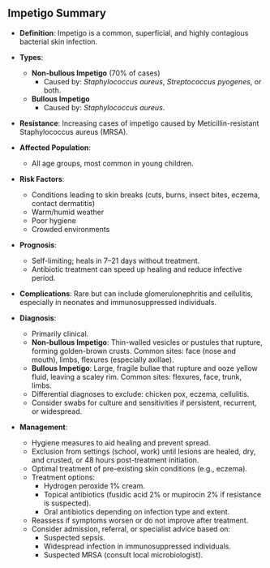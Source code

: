 ## Impetigo Summary

- **Definition**: Impetigo is a common, superficial, and highly contagious bacterial skin infection.

- **Types**:
  - **Non-bullous Impetigo** (70% of cases)
    - Caused by: *Staphylococcus aureus*, *Streptococcus pyogenes*, or both.
  - **Bullous Impetigo**
    - Caused by: *Staphylococcus aureus*.

- **Resistance**: Increasing cases of impetigo caused by Meticillin-resistant Staphylococcus aureus (MRSA).

- **Affected Population**: 
  - All age groups, most common in young children.

- **Risk Factors**:
  - Conditions leading to skin breaks (cuts, burns, insect bites, eczema, contact dermatitis)
  - Warm/humid weather
  - Poor hygiene
  - Crowded environments

- **Prognosis**:
  - Self-limiting; heals in 7–21 days without treatment.
  - Antibiotic treatment can speed up healing and reduce infective period.

- **Complications**: Rare but can include glomerulonephritis and cellulitis, especially in neonates and immunosuppressed individuals.

- **Diagnosis**:
  - Primarily clinical.
  - **Non-bullous Impetigo**: Thin-walled vesicles or pustules that rupture, forming golden-brown crusts. Common sites: face (nose and mouth), limbs, flexures (especially axillae).
  - **Bullous Impetigo**: Large, fragile bullae that rupture and ooze yellow fluid, leaving a scaley rim. Common sites: flexures, face, trunk, limbs.
  - Differential diagnoses to exclude: chicken pox, eczema, cellulitis.
  - Consider swabs for culture and sensitivities if persistent, recurrent, or widespread.

- **Management**:
  - Hygiene measures to aid healing and prevent spread.
  - Exclusion from settings (school, work) until lesions are healed, dry, and crusted, or 48 hours post-treatment initiation.
  - Optimal treatment of pre-existing skin conditions (e.g., eczema).
  - Treatment options:
    - Hydrogen peroxide 1% cream.
    - Topical antibiotics (fusidic acid 2% or mupirocin 2% if resistance is suspected).
    - Oral antibiotics depending on infection type and extent.
  - Reassess if symptoms worsen or do not improve after treatment.
  - Consider admission, referral, or specialist advice based on:
    - Suspected sepsis.
    - Widespread infection in immunosuppressed individuals.
    - Suspected MRSA (consult local microbiologist).